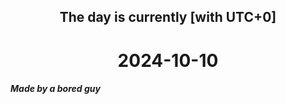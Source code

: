 <h2 align=center>The day is currently [with UTC+0]</h2>
<h1 align=center><!--TIME BEGIN-->2024-10-10<!--TIME END--></h1>
<h5>Made by a bored guy</h5>
